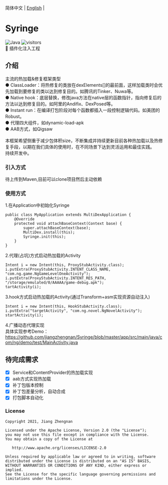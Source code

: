 简体中文 | [English](./README.en.md) |<br />
# Syringe
![Java](https://img.shields.io/badge/language-Java-red.svg)
![visitors](https://visitor-badge.laobi.icu/badge?page_id=jiangzhengnan.syringe.read.me)
</br>
📌  插件化注入工程</br>

## 介绍
主流的热加载&修复框架类型</br>
● ClassLoader：将热修复的类放在dexElements[]的最前面，这样加载类时会优先加载到要修复的类以达到修复目的。如腾讯的Tinker、Nuwa等。</br>
● Native hook：底层替换，修改java方法在native层的函数指针，指向修复后的方法以达到修复目的。如阿里的Andifix、DexPosed等。</br>
● Instant run：在编译打包阶段对每个函数都插入一段控制逻辑代码。如美团的Robust。</br>
● 代理四大组件，如dynamic-load-apk</br>
● AAB方式，如Qigsaw</br>
</br>
本框架希望侧重于减少包体积size，不断集成并持续更新目前各种热加载以及热修复手段，以期在我们具体的使用时，在不同场景下达到灵活运用和最佳实践。</br>
持续开发中。</br>

### 引入方式
待上传到Maven,目前可以clone项目然后主动依赖
<br/>

### 使用方式
1.在Application中初始化Syringe</br>
```
public class MyApplication extends MultiDexApplication {
    @Override
    protected void attachBaseContext(Context base) {
        super.attachBaseContext(base);
        MultiDex.install(this);
        Syringe.init(this);
    }
}
```
2.代理(占坑)方式启动热加载的Activity</br>
```
Intent i = new Intent(this, ProxyStubActivity.class);
i.putExtra(ProxyStubActivity.INTENT_CLASS_NAME, "com.ng.game.NgGameLevelOneActivity");
i.putExtra(ProxyStubActivity.INTENT_RES_PATH, "/storage/emulated/0/AAAAA/game-debug.apk");
tartActivity(i);
```
3.hook方式启动热加载的Activity(通过Transform+asm实现资源自动注入)</br>
```
Intent i = new Intent(this, HookStubActivity.class);
i.putExtra("targetActivity", "com.ng.novel.NgNovelActivity");
startActivity(i);
```
4.广播动态代理实现</br>
具体实现参考Demo：
https://github.com/jiangzhengnan/Syringe/blob/master/app/src/main/java/com/ng/demo/test/MainActivity.java</br>

## 待完成需求
- [x] Service和ContentProvider的热加载实现
- [x] aab方式实现热加载
- [x] 补丁包版本控制
- [x] 补丁包差量分析，自动合成
- [x] 打包脚本自动化
### License

    Copyright 2021, Jiang Zhengnan

    Licensed under the Apache License, Version 2.0 (the "License");
    you may not use this file except in compliance with the License.
    You may obtain a copy of the License at

       http://www.apache.org/licenses/LICENSE-2.0

    Unless required by applicable law or agreed to in writing, software
    distributed under the License is distributed on an "AS IS" BASIS,
    WITHOUT WARRANTIES OR CONDITIONS OF ANY KIND, either express or implied.
    See the License for the specific language governing permissions and
    limitations under the License.
